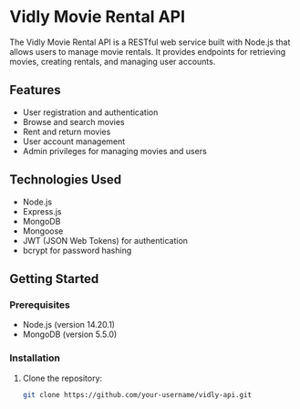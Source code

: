 # Vidly Movie Rental API

The Vidly Movie Rental API is a RESTful web service built with Node.js that allows users to manage movie rentals. It provides endpoints for retrieving movies, creating rentals, and managing user accounts.

## Features

- User registration and authentication
- Browse and search movies
- Rent and return movies
- User account management
- Admin privileges for managing movies and users

## Technologies Used

- Node.js
- Express.js
- MongoDB
- Mongoose
- JWT (JSON Web Tokens) for authentication
- bcrypt for password hashing

## Getting Started

### Prerequisites

- Node.js (version 14.20.1)
- MongoDB (version 5.5.0)

### Installation

1. Clone the repository:

   ```bash
   git clone https://github.com/your-username/vidly-api.git
